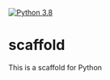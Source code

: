 [![Python 3.8](https://github.com/vuonghongphong95/scaffold/actions/workflows/main.yml/badge.svg)](https://github.com/vuonghongphong95/scaffold/actions/workflows/main.yml)

# scaffold
This is a scaffold for Python
